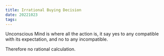 ```yaml
---
title: Irrational Buying Decision
date: 20221023
tags:
---
```


Unconscious Mind is where all the action is, it say yes to any compatible with its expectation, and no to any incompatible.

Therefore no rational calculation. 
